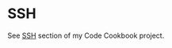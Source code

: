 # SSH

See [SSH](https://github.com/MichaelCurrin/code-cookbook/tree/master/recipes/shell/ssh) section of my Code Cookbook project.
